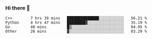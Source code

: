 ### Hi there 👋

<!--START_SECTION:waka-->

```text
C++        7 hrs 39 mins   ██████████████░░░░░░░░░░░   56.21 %
Python     4 hrs 47 mins   ████████▓░░░░░░░░░░░░░░░░   35.19 %
Go         40 mins         █▒░░░░░░░░░░░░░░░░░░░░░░░   04.95 %
Other      26 mins         ▓░░░░░░░░░░░░░░░░░░░░░░░░   03.29 %
```

<!--END_SECTION:waka-->
